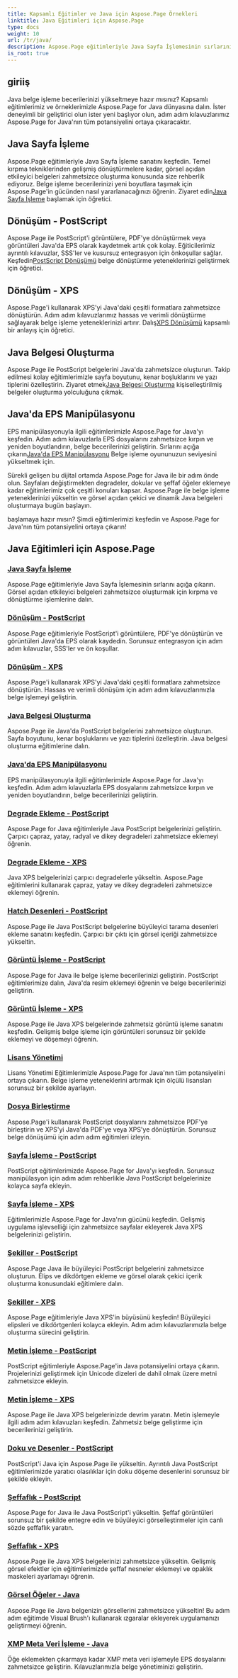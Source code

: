 ```yaml
---
title: Kapsamlı Eğitimler ve Java için Aspose.Page Örnekleri
linktitle: Java Eğitimleri için Aspose.Page
type: docs
weight: 10
url: /tr/java/
description: Aspose.Page eğitimleriyle Java Sayfa İşlemesinin sırlarını açığa çıkarın. Görsel açıdan etkileyici belgeler için kırpma, dönüştürme ve daha fazlasına zahmetsizce dalın.
is_root: true
---
```

## giriiş

Java belge işleme becerilerinizi yükseltmeye hazır mısınız? Kapsamlı eğitimlerimiz ve örneklerimizle Aspose.Page for Java dünyasına dalın. İster deneyimli bir geliştirici olun ister yeni başlıyor olun, adım adım kılavuzlarımız Aspose.Page for Java'nın tüm potansiyelini ortaya çıkaracaktır.

## Java Sayfa İşleme
 Aspose.Page eğitimleriyle Java Sayfa İşleme sanatını keşfedin. Temel kırpma tekniklerinden gelişmiş dönüştürmelere kadar, görsel açıdan etkileyici belgeleri zahmetsizce oluşturma konusunda size rehberlik ediyoruz. Belge işleme becerilerinizi yeni boyutlara taşımak için Aspose.Page'in gücünden nasıl yararlanacağınızı öğrenin. Ziyaret edin[Java Sayfa İşleme](./page-manipulation/) başlamak için öğretici.

## Dönüşüm - PostScript
 Aspose.Page ile PostScript'i görüntülere, PDF'ye dönüştürmek veya görüntüleri Java'da EPS olarak kaydetmek artık çok kolay. Eğiticilerimiz ayrıntılı kılavuzlar, SSS'ler ve kusursuz entegrasyon için önkoşullar sağlar. Keşfedin[PostScript Dönüşümü](./postscript-conversion/) belge dönüştürme yeteneklerinizi geliştirmek için öğretici.

## Dönüşüm - XPS
Aspose.Page'i kullanarak XPS'yi Java'daki çeşitli formatlara zahmetsizce dönüştürün. Adım adım kılavuzlarımız hassas ve verimli dönüştürme sağlayarak belge işleme yeteneklerinizi artırır. Dalış[XPS Dönüşümü](./xps-conversion/) kapsamlı bir anlayış için öğretici.

## Java Belgesi Oluşturma
 Aspose.Page ile PostScript belgelerini Java'da zahmetsizce oluşturun. Takip edilmesi kolay eğitimlerimizle sayfa boyutunu, kenar boşluklarını ve yazı tiplerini özelleştirin. Ziyaret etmek[Java Belgesi Oluşturma](./document-creation/) kişiselleştirilmiş belgeler oluşturma yolculuğuna çıkmak.

## Java'da EPS Manipülasyonu
 EPS manipülasyonuyla ilgili eğitimlerimizle Aspose.Page for Java'yı keşfedin. Adım adım kılavuzlarla EPS dosyalarını zahmetsizce kırpın ve yeniden boyutlandırın, belge becerilerinizi geliştirin. Sırlarını açığa çıkarın[Java'da EPS Manipülasyonu](./manipulation-eps/) Belge işleme oyununuzun seviyesini yükseltmek için.

Sürekli gelişen bu dijital ortamda Aspose.Page for Java ile bir adım önde olun. Sayfaları değiştirmekten degradeler, dokular ve şeffaf öğeler eklemeye kadar eğitimlerimiz çok çeşitli konuları kapsar. Aspose.Page ile belge işleme yeteneklerinizi yükseltin ve görsel açıdan çekici ve dinamik Java belgeleri oluşturmaya bugün başlayın.

başlamaya hazır mısın? Şimdi eğitimlerimizi keşfedin ve Aspose.Page for Java'nın tüm potansiyelini ortaya çıkarın!
## Java Eğitimleri için Aspose.Page
### [Java Sayfa İşleme](./page-manipulation/)
Aspose.Page eğitimleriyle Java Sayfa İşlemesinin sırlarını açığa çıkarın. Görsel açıdan etkileyici belgeleri zahmetsizce oluşturmak için kırpma ve dönüştürme işlemlerine dalın.
### [Dönüşüm - PostScript](./postscript-conversion/)
Aspose.Page eğitimleriyle PostScript'i görüntülere, PDF'ye dönüştürün ve görüntüleri Java'da EPS olarak kaydedin. Sorunsuz entegrasyon için adım adım kılavuzlar, SSS'ler ve ön koşullar.
### [Dönüşüm - XPS](./xps-conversion/)
Aspose.Page'i kullanarak XPS'yi Java'daki çeşitli formatlara zahmetsizce dönüştürün. Hassas ve verimli dönüşüm için adım adım kılavuzlarımızla belge işlemeyi geliştirin.
### [Java Belgesi Oluşturma](./document-creation/)
Aspose.Page ile Java'da PostScript belgelerini zahmetsizce oluşturun. Sayfa boyutunu, kenar boşluklarını ve yazı tiplerini özelleştirin. Java belgesi oluşturma eğitimlerine dalın. 
### [Java'da EPS Manipülasyonu](./manipulation-eps/)
EPS manipülasyonuyla ilgili eğitimlerimizle Aspose.Page for Java'yı keşfedin. Adım adım kılavuzlarla EPS dosyalarını zahmetsizce kırpın ve yeniden boyutlandırın, belge becerilerinizi geliştirin.
### [Degrade Ekleme - PostScript](./postscript-gradient-addition/)
Aspose.Page for Java eğitimleriyle Java PostScript belgelerinizi geliştirin. Çarpıcı çapraz, yatay, radyal ve dikey degradeleri zahmetsizce eklemeyi öğrenin.
### [Degrade Ekleme - XPS](./xps-gradient-addition/)
Java XPS belgelerinizi çarpıcı degradelerle yükseltin. Aspose.Page eğitimlerini kullanarak çapraz, yatay ve dikey degradeleri zahmetsizce eklemeyi öğrenin.
### [Hatch Desenleri - PostScript](./postscript-hatch-patterns/)
Aspose.Page ile Java PostScript belgelerine büyüleyici tarama desenleri ekleme sanatını keşfedin. Çarpıcı bir çıktı için görsel içeriği zahmetsizce yükseltin.
### [Görüntü İşleme - PostScript](./postscript-image-manipulation/)
Aspose.Page for Java ile belge işleme becerilerinizi geliştirin. PostScript eğitimlerimize dalın, Java'da resim eklemeyi öğrenin ve belge becerilerinizi geliştirin.
### [Görüntü İşleme - XPS](./xps-image-manipulation/)
Aspose.Page ile Java XPS belgelerinde zahmetsiz görüntü işleme sanatını keşfedin. Gelişmiş belge işleme için görüntüleri sorunsuz bir şekilde eklemeyi ve döşemeyi öğrenin.
### [Lisans Yönetimi](./license-management/)
Lisans Yönetimi Eğitimlerimizle Aspose.Page for Java'nın tüm potansiyelini ortaya çıkarın. Belge işleme yeteneklerini artırmak için ölçülü lisansları sorunsuz bir şekilde ayarlayın.
### [Dosya Birleştirme](./file-merging/)
Aspose.Page'i kullanarak PostScript dosyalarını zahmetsizce PDF'ye birleştirin ve XPS'yi Java'da PDF'ye veya XPS'ye dönüştürün. Sorunsuz belge dönüşümü için adım adım eğitimleri izleyin.
### [Sayfa İşleme - PostScript](./postscript-page-manipulation/)
PostScript eğitimlerimizde Aspose.Page for Java'yı keşfedin. Sorunsuz manipülasyon için adım adım rehberlikle Java PostScript belgelerinize kolayca sayfa ekleyin.
### [Sayfa İşleme - XPS](./xps-page-manipulation/)
Eğitimlerimizle Aspose.Page for Java'nın gücünü keşfedin. Gelişmiş uygulama işlevselliği için zahmetsizce sayfalar ekleyerek Java XPS belgelerinizi geliştirin.
### [Şekiller - PostScript](./postscript-shapes/)
Aspose.Page Java ile büyüleyici PostScript belgelerini zahmetsizce oluşturun. Elips ve dikdörtgen ekleme ve görsel olarak çekici içerik oluşturma konusundaki eğitimlere dalın.
### [Şekiller - XPS](./xps-shapes/)
Aspose.Page eğitimleriyle Java XPS'in büyüsünü keşfedin! Büyüleyici elipsleri ve dikdörtgenleri kolayca ekleyin. Adım adım kılavuzlarımızla belge oluşturma sürecini geliştirin.
### [Metin İşleme - PostScript](./postscript-text-manipulation/)
PostScript eğitimleriyle Aspose.Page'in Java potansiyelini ortaya çıkarın. Projelerinizi geliştirmek için Unicode dizeleri de dahil olmak üzere metni zahmetsizce ekleyin.
### [Metin İşleme - XPS](./xps-text-manipulation/)
Aspose.Page ile Java XPS belgelerinizde devrim yaratın. Metin işlemeyle ilgili adım adım kılavuzları keşfedin. Zahmetsiz belge geliştirme için becerilerinizi geliştirin.
### [Doku ve Desenler - PostScript](./postscript-texture-patterns/)
PostScript'i Java için Aspose.Page ile yükseltin. Ayrıntılı Java PostScript eğitimlerimizde yaratıcı olasılıklar için doku döşeme desenlerini sorunsuz bir şekilde ekleyin.
### [Şeffaflık - PostScript](./postscript-transparency/)
Aspose.Page for Java ile Java PostScript'i yükseltin. Şeffaf görüntüleri sorunsuz bir şekilde entegre edin ve büyüleyici görselleştirmeler için canlı sözde şeffaflık yaratın.
### [Şeffaflık - XPS](./xps-transparency/)
Aspose.Page ile Java XPS belgelerinizi zahmetsizce yükseltin. Gelişmiş görsel efektler için eğitimlerimizde şeffaf nesneler eklemeyi ve opaklık maskeleri ayarlamayı öğrenin.
### [Görsel Öğeler - Java](./visual-elements/)
Aspose.Page ile Java belgenizin görsellerini zahmetsizce yükseltin! Bu adım adım eğitimde Visual Brush'ı kullanarak ızgaralar ekleyerek uygulamanızı geliştirmeyi öğrenin.
### [XMP Meta Veri İşleme - Java](./xmp-metadata-manipulation/)
Öğe eklemekten çıkarmaya kadar XMP meta veri işlemeyle EPS dosyalarını zahmetsizce geliştirin. Kılavuzlarımızla belge yönetiminizi geliştirin.